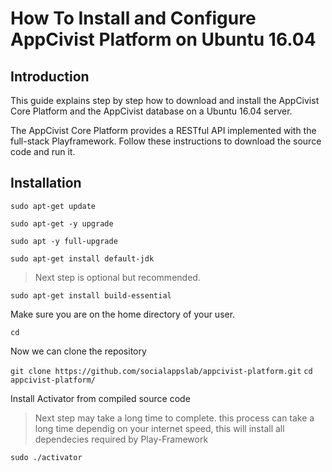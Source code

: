 # How To Install and Configure AppCivist Platform on Ubuntu 16.04

## Introduction
This guide explains step by step how to download and install the AppCivist Core Platform and the AppCivist database on a Ubuntu 16.04 server.

The AppCivist Core Platform provides a RESTful API implemented with the full-stack Playframework. Follow these instructions to download the source code and run it.

## Installation

`sudo apt-get update`

`sudo apt-get -y upgrade`

`sudo apt -y full-upgrade`

`sudo apt-get install default-jdk`

> Next step is optional but recommended.


`sudo apt-get install build-essential`

Make sure you are on the home directory of your user.

`cd`

Now we can clone the repository

`git clone https://github.com/socialappslab/appcivist-platform.git`
`cd appcivist-platform/`

Install Activator from compiled source code

> Next step may take a long time to complete. this process can take a long time dependig on your internet speed, this will install all dependecies required by Play-Framework


`sudo ./activator`





